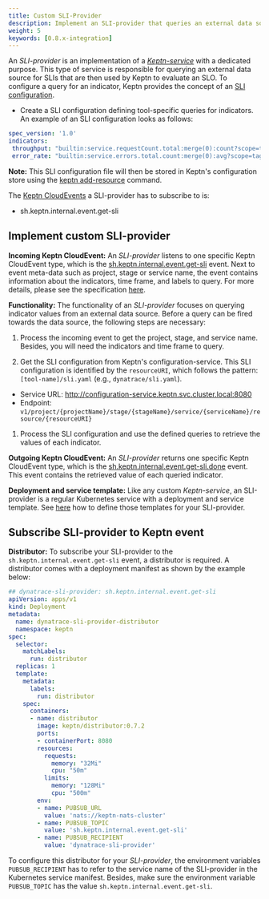 ```yaml
---
title: Custom SLI-Provider
description: Implement an SLI-provider that queries an external data source for SLIs.
weight: 5
keywords: [0.8.x-integration]
---
```


An *SLI-provider* is an implementation of a [*Keptn-service*](../custom_integration/#keptn-service) with a dedicated purpose. This type of service is responsible for querying an external data source for SLIs that are then used by Keptn to evaluate an SLO. To configure a query for an indicator, Keptn provides the concept of an [SLI configuration](https://github.com/keptn/spec/blob/0.1.5/service_level_indicator.md#service-level-indicators-sli).

* Create a SLI configuration defining tool-specific queries for indicators. An example of an SLI configuration looks as follows:

```yaml
spec_version: '1.0'
indicators:
 throughput: "builtin:service.requestCount.total:merge(0):count?scope=tag(keptn_project:$PROJECT),tag(keptn_stage:$STAGE),tag(keptn_service:$SERVICE),tag(keptn_deployment:$DEPLOYMENT)"
 error_rate: "builtin:service.errors.total.count:merge(0):avg?scope=tag(keptn_project:$PROJECT),tag(keptn_stage:$STAGE),tag(keptn_service:$SERVICE),tag(keptn_deployment:$DEPLOYMENT)"
```

**Note:** This SLI configuration file will then be stored in Keptn's configuration store using the [keptn add-resource](../../reference/cli/commands/keptn_add-resource) command.


The [Keptn CloudEvents](#cloudevents) a SLI-provider has to subscribe to is:

- sh.keptn.internal.event.get-sli

## Implement custom SLI-provider

**Incoming Keptn CloudEvent:** An *SLI-provider* listens to one specific Keptn CloudEvent type, which is the [sh.keptn.internal.event.get-sli](https://github.com/keptn/spec/blob/0.1.2/cloudevents.md#get-sli) event. Next to event meta-data such as project, stage or service name, the event contains information about the indicators, time frame, and labels to query. For more details, please see the specification [here](https://github.com/keptn/spec/blob/0.1.5/cloudevents.md#get-sli). 

**Functionality:** The functionality of an *SLI-provider* focuses on querying indicator values from an external data source. Before a query can be fired towards the data source, the following steps are necessary:

1. Process the incoming event to get the project, stage, and service name. Besides, you will need the indicators and time frame to query.  

1. Get the SLI configuration from Keptn's configuration-service. This SLI configuration is identified by the `resourceURI`, which follows the pattern: `[tool-name]/sli.yaml` (e.g., `dynatrace/sli.yaml`). 
  * Service URL: http://configuration-service.keptn.svc.cluster.local:8080
  * Endpoint: `v1/project/{projectName}/stage/{stageName}/service/{serviceName}/resource/{resourceURI}`

1. Process the SLI configuration and use the defined queries to retrieve the values of each indicator. 

**Outgoing Keptn CloudEvent:** An *SLI-provider* returns one specific Keptn CloudEvent type, which is the [sh.keptn.internal.event.get-sli.done](https://github.com/keptn/spec/blob/0.1.5/cloudevents.md#get-sli-done) event. This event contains the retrieved value of each queried indicator.  

**Deployment and service template:** Like any custom *Keptn-service*, an SLI-provider is a regular Kubernetes service with a deployment and service template. See [here](../custom_integration/#example-jmeter-service) how to define those templates for your SLI-provider. 

## Subscribe SLI-provider to Keptn event

**Distributor:** To subscribe your SLI-provider to the `sh.keptn.internal.event.get-sli` event, a distributor is required. A distributor comes with a deployment manifest as shown by the example below:

```yaml
## dynatrace-sli-provider: sh.keptn.internal.event.get-sli
apiVersion: apps/v1
kind: Deployment
metadata:
  name: dynatrace-sli-provider-distributor
  namespace: keptn
spec:
  selector:
    matchLabels:
      run: distributor
  replicas: 1
  template:
    metadata:
      labels:
        run: distributor
    spec:
      containers:
      - name: distributor
        image: keptn/distributor:0.7.2
        ports:
        - containerPort: 8080
        resources:
          requests:
            memory: "32Mi"
            cpu: "50m"
          limits:
            memory: "128Mi"
            cpu: "500m"
        env:
        - name: PUBSUB_URL
          value: 'nats://keptn-nats-cluster'
        - name: PUBSUB_TOPIC
          value: 'sh.keptn.internal.event.get-sli'
        - name: PUBSUB_RECIPIENT
          value: 'dynatrace-sli-provider'
```

To configure this distributor for your *SLI-provider*, the environment variables `PUBSUB_RECIPIENT` has to refer to the service name of the SLI-provider in the Kubernetes service manifest. Besides, make sure the environment variable `PUBSUB_TOPIC` has the value `sh.keptn.internal.event.get-sli`.